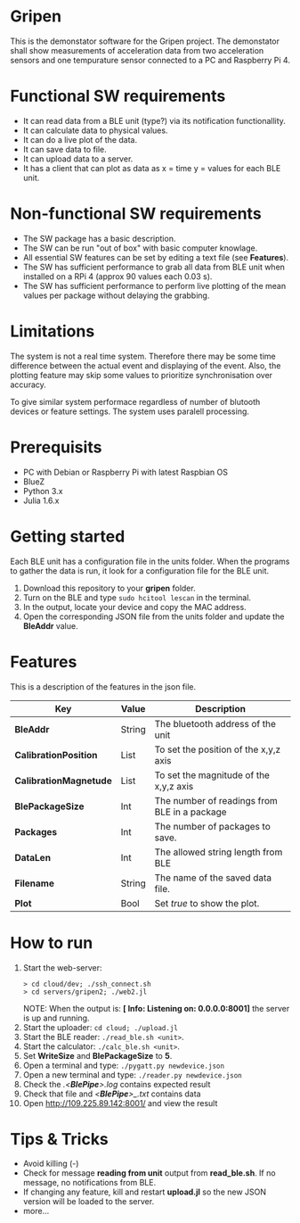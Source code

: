 # Gripen
This is the demonstator software for the Gripen project. The demonstator shall show measurements of acceleration data from two acceleration sensors and one tempurature sensor connected to a PC and Raspberry Pi 4.  

# Functional SW requirements
 * It can read data from a BLE unit (type?) via its notification functionallity. 
 * It can calculate data to physical values.
 * It can do a live plot of the data.
 * It can save data to file.
 * It can upload data to a server.
 * It has a client that can plot as data as x = time  y = values for each BLE unit.
  
# Non-functional SW requirements
 * The SW package has a basic description.
 * The SW can be run "out of box" with basic computer knowlage. 
 * All essential SW features can be set by editing a text file (see __Features__).
 * The SW has sufficient performance to grab all data from BLE unit when installed on a RPi 4 (approx 90 values each 0.03 s).
 * The SW has sufficient performance to perform live plotting of the mean values per package without delaying the grabbing.  

# Limitations
The system is not a real time system. Therefore there may be some time difference between the actual event and displaying of the event. Also, the plotting feature may skip some values to prioritize synchronisation over accuracy.

To give similar system performace regardless of number of blutooth devices or feature settings. The system uses paralell processing.  

# Prerequisits
 - PC with Debian or Raspberry Pi with latest Raspbian OS
 - BlueZ
 - Python 3.x
 - Julia 1.6.x

# Getting started
Each BLE unit has a configuration file in the units folder. When the programs to gather the data is run, it look for a configuration file for the BLE unit.
 1. Download this repository to your __gripen__ folder.
 2. Turn on the BLE and type ```sudo hcitool lescan``` in the terminal.
 3. In the output, locate your device and copy the MAC address. 
 5. Open the corresponding JSON file from the units folder and update the  __BleAddr__ value.

 # Features
  This is a description of the features in the json file.
 
 Key | Value | Description
 --- | --- | ---
  __BleAddr__ | String |The bluetooth address of the unit
  __CalibrationPosition__ | List | To set the position of the x,y,z axis 
  __CalibrationMagnetude__ | List | To set the magnitude of the x,y,z axis
  __BlePackageSize__ | Int | The number of readings from BLE in a package
  __Packages__ | Int | The number of packages to save.
  __DataLen__ | Int | The allowed string length from BLE
  __Filename__ | String | The name of the saved data file.
  __Plot__ | Bool | Set *true* to show the plot.
 
# How to run
 1. Start the web-server: 
    ```
    > cd cloud/dev; ./ssh_connect.sh
    > cd servers/gripen2; ./web2.jl
    ```
    NOTE: When the output is: __[ Info: Listening on: 0.0.0.0:8001]__ the server is up and running.
 2. Start the uploader: ```cd cloud; ./upload.jl```
 3. Start the BLE reader: ```./read_ble.sh <unit>```.
 4. Start the calculator: ```./calc_ble.sh <unit>```.
 8. Set __WriteSize__ and __BlePackageSize__ to __5__.
 9. Open a terminal and type: ```./pygatt.py newdevice.json```
 10. Open a new terminal and type: ```./reader.py newdevice.json```
 11. Check the *.<__BlePipe__>.log* contains expected result
 12. Check that file and *<__BlePipe__>_<unixtime>.txt* contains data
 13. Open http://109.225.89.142:8001/ and view the result

 # Tips & Tricks
 * Avoid killing (<ctrl>-<c>)
 * Check for message __reading from unit__ output from __read_ble.sh__. If no message, no notifications from BLE.
 * If changing any feature, kill and restart __upload.jl__ so the new JSON version will be loaded to the server.
 * more...

